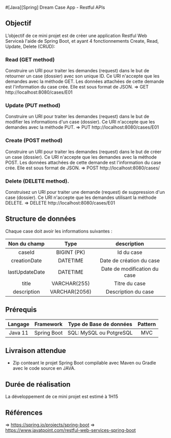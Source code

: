#[Java][Spring] Dream Case App - Restful APIs


## Objectif

L’objectif de ce mini projet est de créer une application Restful Web Serviceà l'aide de Spring Boot, et ayant 4 fonctionnements Create, Read, Update, Delete (CRUD): 

### Read (GET method)
Construire un URI pour traiter les demandes (request) dans le but de retourner un case (dossier) avec son unique ID. Ce URI n'accepte que les demandes avec la méthode GET. Les données attachées de cette demande est l'information du case crée. Elle est sous format de JSON.
=> GET http://localhost:8080/cases/E01

### Update (PUT method)
Construire un URI pour traiter les demandes (request) dans le but de modifier les informations d'un case (dossier). Ce URI n'accepte que les demandes avec la méthode PUT.
=> PUT http://localhost:8080/cases/E01

### Create (POST method)
Construire un URI pour traiter les demandes (request) dans le but de créer un case (dossier). Ce URI n'accepte que les demandes avec la méthode POST. Les données attachées de cette demande est l'information du case crée. Elle est sous format de JSON.
=> POST http://localhost:8080/cases/

### Delete (DELETE method).
Construisez un URI pour traiter une demande (request) de suppression d'un case (dossier). Ce URI n'accepte que les demandes utilisant la méthode DELETE.
=> DELETE http://localhost:8080/cases/E01

## Structure de données  

Chaque case doit avoir les informations suivantes : 

|  Non du champ   |     Type        |     description               |                    
|:---------------:|:---------------:|:-----------------------------:|
| caseId          | BIGINT (PK)     |  Id du case                   |
| creationDate    | DATETIME        |  Date de création du case     |
| lastUpdateDate  | DATETIME        |  Date de modification du case |
| title           | VARCHAR(255)    |  Titre du case                |
| description     | VARCHAR(2056)   |  Description  du case         |
 

## Prérequis

|Langage   |Framework    | Type de Base de données   | Pattern|                     
|:--------:|:-----------:|:-------------------------:|:------:|
| Java 11  | Spring Boot |  SQL: MySQL ou PotgreSQL  | MVC    | 


## Livraison attendue 

- Zip conteant le projet Spring Boot compilable avec Maven ou Gradle avec le code source en JAVA.

## Durée de réalisation 

La développement de ce mini projet est estimé à 1H15

## Références

=> https://spring.io/projects/spring-boot
=> https://www.javatpoint.com/restful-web-services-spring-boot
